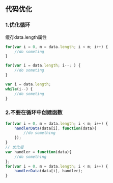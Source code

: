 ## 代码优化
### 1.优化循环
缓存data.length属性
```js
for(var i = 0, m = data.length; i < m; i++) {
    //do someting
}
```
```js
for(var i = data.length; i--; ) {
    //do someting
}
```
```js
var i = data.length;
while(i--) {
    //do someting
}
```
### 2.不要在循环中创建函数
```js
for(var i = 0, m = data.length; i < m; i++) {
    handlerData(data[i], function(data){
        //do something
    });
}
// 优化后
var handler = function(data){
    //do something
};
for(var i = 0, m = data.length; i < m; i++) {
    handlerData(data[i], handler);
}
```

